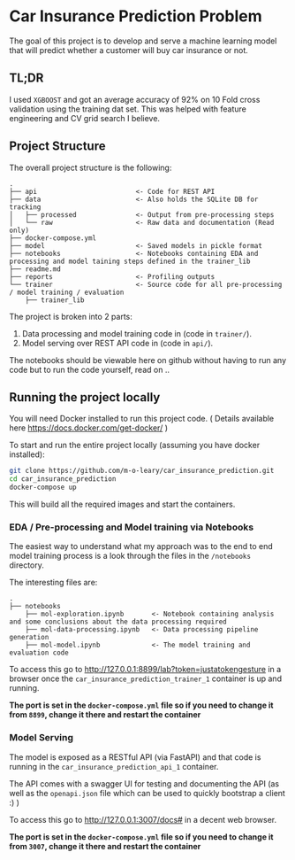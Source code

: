 # Car Insurance Prediction Problem

The goal of this project is to develop and serve a machine learning model that will predict whether a customer will buy car insurance or not.

## TL;DR
I used `XGBOOST` and got an average accuracy of 92% on 10 Fold cross validation using the training dat set. This was helped with feature engineering and CV grid search I believe.

## Project Structure

The overall project structure is the following:

```text
.
├── api                         <- Code for REST API
├── data                        <- Also holds the SQLite DB for tracking
│   ├── processed               <- Output from pre-processing steps
│   └── raw                     <- Raw data and documentation (Read only)
├── docker-compose.yml          
├── model                       <- Saved models in pickle format
├── notebooks                   <- Notebooks containing EDA and processing and model taining steps defined in the trainer_lib 
├── readme.md
├── reports                     <- Profiling outputs
└── trainer                     <- Source code for all pre-processing / model training / evaluation
    ├── trainer_lib
```

The project is broken into 2 parts:

1. Data processing and model training code in (code in `trainer/`).
2. Model serving over REST API code in (code in `api/`).

The notebooks should be viewable here on github without having to run any code but to run the code yourself, read on ..

## Running the project locally

You will need Docker installed to run this project code.
( Details available here https://docs.docker.com/get-docker/ )

To start and run the entire project locally (assuming you have docker installed):

```sh
git clone https://github.com/m-o-leary/car_insurance_prediction.git
cd car_insurance_prediction
docker-compose up
```

This will build all the required images and start the containers.

### EDA / Pre-processing and Model training via Notebooks

The easiest way to understand what my approach was to the end to end model training process is a look through the files in the `/notebooks` directory.

The interesting files are:

```text
.
├── notebooks 
    ├── mol-exploration.ipynb       <- Notebook containing analysis and some conclusions about the data processing required  
    ├── mol-data-processing.ipynb   <- Data processing pipeline generation 
    ├── mol-model.ipynb             <- The model training and evaluation code

```

To access this go to http://127.0.0.1:8899/lab?token=justatokengesture in a browser once the `car_insurance_prediction_trainer_1` container is  up and running.

**The port is set in the `docker-compose.yml` file so if you need to change it from `8899`, change it there and restart the container**

### Model Serving

The model is exposed as a RESTful API (via FastAPI) and that code is running in the `car_insurance_prediction_api_1` container.

The API comes with a swagger UI for testing and documenting the API (as well as the `openapi.json` file which can be used to quickly bootstrap a client :) )

To access this go to http://127.0.0.1:3007/docs# in a decent web browser.

**The port is set in the `docker-compose.yml` file so if you need to change it from `3007`, change it there and restart the container**